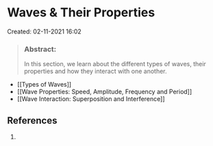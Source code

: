 # Waves  & Their Properties
Created: 02-11-2021 16:02

> ### **Abstract:**
> In this section, we learn about the different types of waves, their properties and how they interact with one another.

* [[Types of Waves]]
* [[Wave Properties: Speed, Amplitude, Frequency and Period]]
* [[Wave Interaction: Superposition and Interference]]



## References
1. 